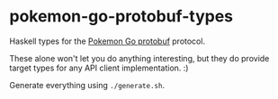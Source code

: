 # pokemon-go-protobuf-types

Haskell types for the
[Pokemon Go protobuf](https://github.com/AeonLucid/POGOProtos) protocol.

These alone won't let you do anything interesting, but they do provide target
types for any API client implementation. :)

Generate everything using `./generate.sh`.
